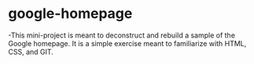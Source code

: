 # google-homepage

-This mini-project is meant to deconstruct and rebuild a sample of the Google homepage. It is a simple exercise meant to familiarize with HTML, CSS, and GIT.
